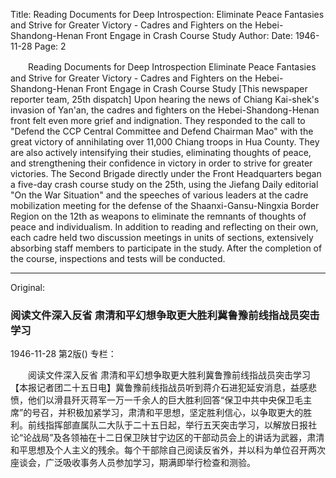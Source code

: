 Title: Reading Documents for Deep Introspection: Eliminate Peace Fantasies and Strive for Greater Victory - Cadres and Fighters on the Hebei-Shandong-Henan Front Engage in Crash Course Study
Author:
Date: 1946-11-28
Page: 2

　　Reading Documents for Deep Introspection
    Eliminate Peace Fantasies and Strive for Greater Victory - Cadres and Fighters on the Hebei-Shandong-Henan Front Engage in Crash Course Study
    [This newspaper reporter team, 25th dispatch] Upon hearing the news of Chiang Kai-shek's invasion of Yan'an, the cadres and fighters on the Hebei-Shandong-Henan front felt even more grief and indignation. They responded to the call to "Defend the CCP Central Committee and Defend Chairman Mao" with the great victory of annihilating over 11,000 Chiang troops in Hua County. They are also actively intensifying their studies, eliminating thoughts of peace, and strengthening their confidence in victory in order to strive for greater victories. The Second Brigade directly under the Front Headquarters began a five-day crash course study on the 25th, using the Jiefang Daily editorial "On the War Situation" and the speeches of various leaders at the cadre mobilization meeting for the defense of the Shaanxi-Gansu-Ningxia Border Region on the 12th as weapons to eliminate the remnants of thoughts of peace and individualism. In addition to reading and reflecting on their own, each cadre held two discussion meetings in units of sections, extensively absorbing staff members to participate in the study. After the completion of the course, inspections and tests will be conducted.



<hr /> 

Original: 


### 阅读文件深入反省  肃清和平幻想争取更大胜利冀鲁豫前线指战员突击学习

1946-11-28
第2版()
专栏：

　　阅读文件深入反省
    肃清和平幻想争取更大胜利冀鲁豫前线指战员突击学习
    【本报记者团二十五日电】冀鲁豫前线指战员听到蒋介石进犯延安消息，益感悲愤，他们以滑县歼灭蒋军一万一千余人的巨大胜利回答“保卫中共中央保卫毛主席”的号召，并积极加紧学习，肃清和平思想，坚定胜利信心，以争取更大的胜利。前线指挥部直属队二大队于二十五日起，举行五天突击学习，以解放日报社论“论战局”及各领袖在十二日保卫陕甘宁边区的干部动员会上的讲话为武器，肃清和平思想及个人主义的残余。每个干部除自己阅读反省外，并以科为单位召开两次座谈会，广泛吸收事务人员参加学习，期满即举行检查和测验。
